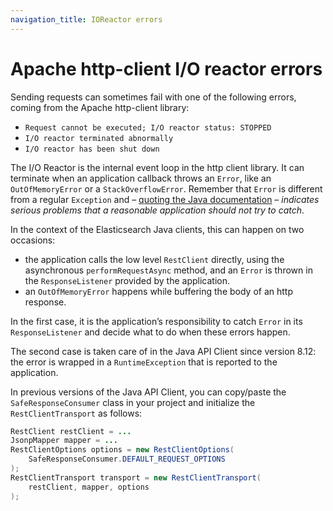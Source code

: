 ```yaml
---
navigation_title: IOReactor errors
---
```


# Apache http-client I/O reactor errors

Sending requests can sometimes fail with one of the following errors, coming from the Apache http-client library:

* `Request cannot be executed; I/O reactor status: STOPPED`
* `I/O reactor terminated abnormally`
* `I/O reactor has been shut down`

The I/O Reactor is the internal event loop in the http client library. It can terminate when an application callback throws an `Error`, like an `OutOfMemoryError` or a `StackOverflowError`. Remember that `Error` is different from a regular `Exception` and – [quoting the Java documentation](https://docs.oracle.com/javase/8/docs/api/?java/lang/Error.md) – *indicates serious problems that a reasonable application should not try to catch*.

In the context of the Elasticsearch Java clients, this can happen on two occasions:

* the application calls the low level `RestClient` directly, using the asynchronous `performRequestAsync` method, and an `Error` is thrown in the `ResponseListener` provided by the application.
* an `OutOfMemoryError` happens while buffering the body of an http response.

In the first case, it is the application’s responsibility to catch `Error` in its `ResponseListener` and decide what to do when these errors happen.

The second case is taken care of in the Java API Client since version 8.12: the error is wrapped in a `RuntimeException` that is reported to the application.

In previous versions of the Java API Client, you can copy/paste the `SafeResponseConsumer` class in your project and initialize the `RestClientTransport` as follows:

```java
RestClient restClient = ...
JsonpMapper mapper = ...
RestClientOptions options = new RestClientOptions(
    SafeResponseConsumer.DEFAULT_REQUEST_OPTIONS
);
RestClientTransport transport = new RestClientTransport(
    restClient, mapper, options
);
```
